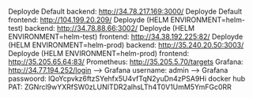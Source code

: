 Deployde Default backend: http://34.78.217.169:3000/
Deployde Default frontend: http://104.199.20.209/
Deployde (HELM ENVIRONMENT=helm-test) backend: http://34.78.88.66:3002/
Deployde (HELM ENVIRONMENT=helm-test) frontend: http://34.38.192.225:82/
Deployde (HELM ENVIRONMENT=helm-prod) backend: http://35.240.20.50:3003/
Deployde (HELM ENVIRONMENT=helm-prod) frontend: http://35.205.65.64:83/
Prometheus: http://35.205.5.70/targets
Grafana: http://34.77.194.252/login
--> Grafana username: admin
--> Grafana passwoord: lQoYcpvkz6ftzSYehfx5U4vfTqN2yuDn4zPSA9Hi
docker hub PAT: ZGNrcl9wYXRfSW0zLUNITDR2alhsLTh4T0V1UmM5YmFGc0RR
